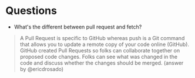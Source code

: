 # Questions

* What's the different between pull request and fetch?

>A Pull Request is specific to GitHub whereas push is a Git command that allows you to update a remote copy of your code online (GitHub). GitHub created Pull Requests so folks can collaborate together on proposed code changes. Folks can see what was changed in the code and discuss whether the changes should be merged. (answer by @ericdrosado)


